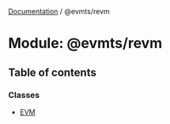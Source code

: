 [Documentation](../README.md) / @evmts/revm

# Module: @evmts/revm

## Table of contents

### Classes

- [EVM](../classes/evmts_revm.EVM.md)
